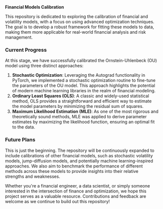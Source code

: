 **Financial Models Calibration**  

This repository is dedicated to exploring the calibration of financial and volatility models, with a focus on using advanced optimization techniques. The goal is to develop a robust framework for fitting these models to data, making them more applicable for real-world financial analysis and risk management.  

### Current Progress  
At this stage, we have successfully calibrated the Ornstein-Uhlenbeck (OU) model using three distinct approaches:  
1. **Stochastic Optimization**: Leveraging the Autograd functionality in PyTorch, we implemented a stochastic optimization routine to fine-tune the parameters of the OU model. This approach highlights the potential of modern machine learning libraries in the realm of financial modeling.  
2. **Ordinary Least Squares (OLS)**: A classic and widely-used statistical method, OLS provides a straightforward and efficient way to estimate the model parameters by minimizing the residual sum of squares.  
3. **Maximum Likelihood Estimation (MLE)**: As one of the most rigorous and theoretically sound methods, MLE was applied to derive parameter estimates by maximizing the likelihood function, ensuring an optimal fit to the data.  

### Future Plans  
This is just the beginning. The repository will be continuously expanded to include calibrations of other financial models, such as stochastic volatility models, jump-diffusion models, and potentially machine learning-inspired approaches. We also aim to benchmark the performance of different methods across these models to provide insights into their relative strengths and weaknesses.  

Whether you're a financial engineer, a data scientist, or simply someone interested in the intersection of finance and optimization, we hope this project serves as a valuable resource. Contributions and feedback are welcome as we continue to build out this repository!  
